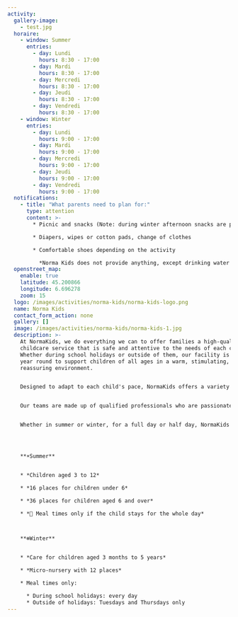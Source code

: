 ```yaml
---
activity:
  gallery-image:
    - test.jpg
  horaire:
    - window: Summer
      entries:
        - day: Lundi
          hours: 8:30 - 17:00
        - day: Mardi
          hours: 8:30 - 17:00
        - day: Mercredi
          hours: 8:30 - 17:00
        - day: Jeudi
          hours: 8:30 - 17:00
        - day: Vendredi
          hours: 8:30 - 17:00
    - window: Winter
      entries:
        - day: Lundi
          hours: 9:00 - 17:00
        - day: Mardi
          hours: 9:00 - 17:00
        - day: Mercredi
          hours: 9:00 - 17:00
        - day: Jeudi
          hours: 9:00 - 17:00
        - day: Vendredi
          hours: 9:00 - 17:00
  notifications:
    - title: "What parents need to plan for:"
      type: attention
      content: >-
        * Picnic and snacks (Note: during winter afternoon snacks are provided)

        * Diapers, wipes or cotton pads, change of clothes

        * Comfortable shoes depending on the activity

          *Norma Kids does not provide anything, except drinking water (tap water).*
  openstreet_map:
    enable: true
    latitude: 45.200866
    longitude: 6.696278
    zoom: 15
  logo: /images/activities/norma-kids/norma-kids-logo.png
  name: Norma Kids
  contact_form_action: none
  gallery: []
  image: /images/activities/norma-kids/norma-kids-1.jpg
  description: >-
    At NormaKids, we do everything we can to offer families a high-quality
    childcare service that is safe and attentive to the needs of each child.
    Whether during school holidays or outside of them, our facility is open all
    year round to support children of all ages in a warm, stimulating, and
    reassuring environment.


    Designed to adapt to each child's pace, NormaKids offers a variety of fun and educational activities, divided into age groups to ensure that each child has an enriching experience tailored to their development. Outdoor games, creative workshops, sensory discoveries, sports activities, and quiet time: each day is carefully organized to combine fun, learning, and well-being.


    Our teams are made up of qualified professionals who are passionate about the world of childhood and trained to support each child with kindness, attention, and respect. Their mission: to provide a structured and fulfilling environment that is conducive to discovery, socialization, and independence.


    Whether in summer or winter, for a full day or half day, NormaKids is there to simplify parents' daily lives while ensuring children have unforgettable memories. Because their well-being is our priority, you can entrust your children to us with complete peace of mind!




    **☀️Summer**


    * *Children aged 3 to 12*

    * *16 places for children under 6*

    * *36 places for children aged 6 and over*

    * *🍴 Meal times only if the child stays for the whole day*



    **❄️Winter**


    * *Care for children aged 3 months to 5 years*

    * *Micro-nursery with 12 places*

    * Meal times only:

      * During school holidays: every day
      * Outside of holidays: Tuesdays and Thursdays only
---
```

